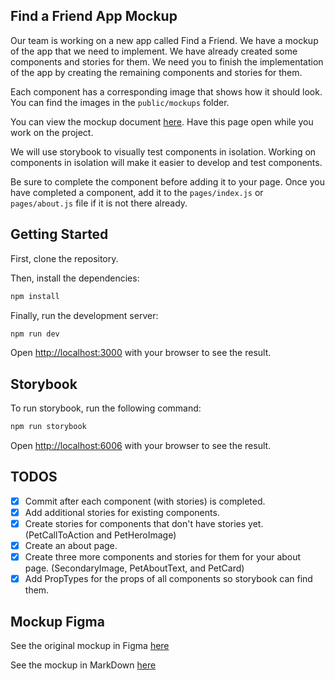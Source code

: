 ## Find a Friend App Mockup

Our team is working on a new app called Find a Friend. We have a mockup of the app that we need to implement. We have already created some components and stories for them. We need you to finish the implementation of the app by creating the remaining components and stories for them.

Each component has a corresponding image that shows how it should look. You can find the images in the `public/mockups` folder.

You can view the mockup document [here](public/mockups/README.md). Have this page open while you work on the project.

We will use storybook to visually test components in isolation. Working on components in isolation will make it easier to develop and test components.

Be sure to complete the component before adding it to your page. Once you have completed a component, add it to the `pages/index.js` or `pages/about.js` file if it is not there already.

## Getting Started

First, clone the repository.

Then, install the dependencies:

```bash
npm install
```

Finally, run the development server:

```bash
npm run dev
```

Open [http://localhost:3000](http://localhost:3000) with your browser to see the result.

## Storybook

To run storybook, run the following command:

```bash
npm run storybook
```

Open [http://localhost:6006](http://localhost:6006) with your browser to see the result.

## TODOS

- [x] Commit after each component (with stories) is completed.
- [x] Add additional stories for existing components.
- [x] Create stories for components that don't have stories yet. (PetCallToAction and PetHeroImage)
- [x] Create an about page.
- [x] Create three more components and stories for them for your about page. (SecondaryImage, PetAboutText, and PetCard)
- [x] Add PropTypes for the props of all components so storybook can find them.

## Mockup Figma

See the original mockup in Figma [here](https://www.figma.com/community/file/1220006040435238030/find-a-friend-app)

See the mockup in MarkDown [here](public/mockups/README.md)
